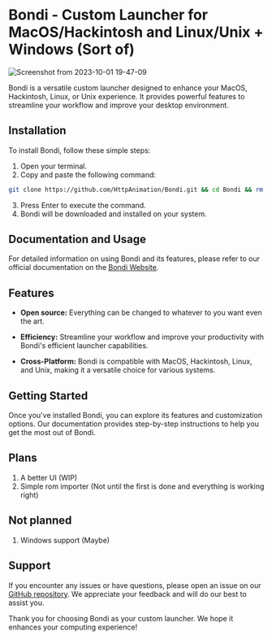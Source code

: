 # Bondi - Custom Launcher for MacOS/Hackintosh and Linux/Unix + Windows (Sort of)

![Screenshot from 2023-10-01 19-47-09](https://github.com/HttpAnimation/Bondi/assets/97435656/47fc74c6-bd29-469c-826a-2e55f9455487)

Bondi is a versatile custom launcher designed to enhance your MacOS, Hackintosh, Linux, or Unix experience. It provides powerful features to streamline your workflow and improve your desktop environment.

## Installation
To install Bondi, follow these simple steps:

1. Open your terminal.
2. Copy and paste the following command:

```bash
git clone https://github.com/HttpAnimation/Bondi.git && cd Bondi && rm -r V1 V2 V3 More "Java port" "Steam Art" README.md && cd V4 && chmod +x Install.sh && ./Install.sh 
```

3. Press Enter to execute the command.
4. Bondi will be downloaded and installed on your system.

## Documentation and Usage

For detailed information on using Bondi and its features, please refer to our official documentation on the [Bondi Website](https://httpanimation.github.io/Bondi/).

## Features
- **Open source:** Everything can be changed to whatever to you want even the art.

- **Efficiency:** Streamline your workflow and improve your productivity with Bondi's efficient launcher capabilities.

- **Cross-Platform:** Bondi is compatible with MacOS, Hackintosh, Linux, and Unix, making it a versatile choice for various systems.

## Getting Started

Once you've installed Bondi, you can explore its features and customization options. Our documentation provides step-by-step instructions to help you get the most out of Bondi.

## Plans
1. A better UI (WIP)
2. Simple rom importer (Not until the first is done and everything is working right)

## Not planned
1. Windows support (Maybe)

## Support

If you encounter any issues or have questions, please open an issue on our [GitHub repository](https://github.com/HttpAnimation/Bondi/issues). We appreciate your feedback and will do our best to assist you.

Thank you for choosing Bondi as your custom launcher. We hope it enhances your computing experience!
